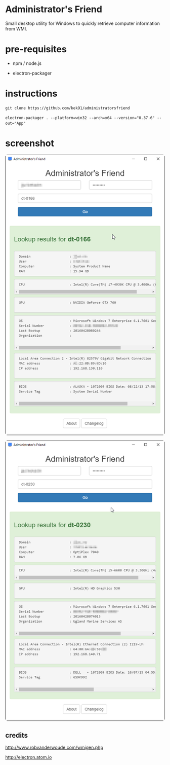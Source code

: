 # Administrator's Friend

Small desktop utility for Windows to quickly retrieve computer information from WMI.


# pre-requisites

- npm / node.js

- electron-packager


# instructions

`git clone https://github.com/kek91/administratorsfriend`

`electron-packager . --platform=win32 --arch=x64 --version="0.37.6" --out="App"`


# screenshot

![Administrators Friend](res/preview1.png)

![Administrators Friend](res/preview2.png)


## credits

http://www.robvanderwoude.com/wmigen.php

http://electron.atom.io
